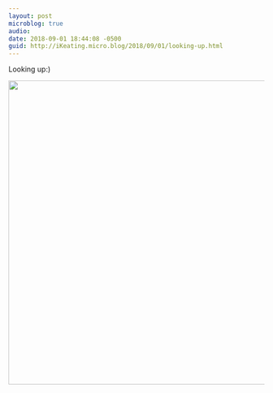 ```yaml
---
layout: post
microblog: true
audio: 
date: 2018-09-01 18:44:08 -0500
guid: http://iKeating.micro.blog/2018/09/01/looking-up.html
---
```

Looking up:)

<img src="http://iKeating.micro.blog/uploads/2018/43db8e61a4.jpg" width="600" height="599" />
